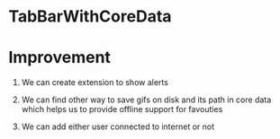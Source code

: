 # TabBarWithCoreData

# Improvement
1. We can create extension to show alerts

2. We can find other way to save gifs on disk and its path in core data which helps us to provide offline support for favouties

3. We can add either user connected to internet or not
